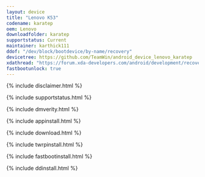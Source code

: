 ```yaml
---
layout: device
title: "Lenovo K53"
codename: karatep
oem: Lenovo
downloadfolder: karatep
supportstatus: Current
maintainer: karthick111
ddof: "/dev/block/bootdevice/by-name/recovery"
devicetree: https://github.com/TeamWin/android_device_lenovo_karatep
xdathread: "https://forum.xda-developers.com/android/development/recovery-twrp-3-0-2-lenovo-vibe-k6-t3618912"
fastbootunlock: true
---
```


{% include disclaimer.html %}

{% include supportstatus.html %}

{% include dmverity.html %}

{% include appinstall.html %}

{% include download.html %}

{% include twrpinstall.html %}

{% include fastbootinstall.html %}

{% include ddinstall.html %}
